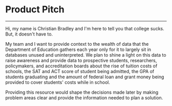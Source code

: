 # Product Pitch
---
Hi, my name is Christian Bradley and I'm here to tell you that college sucks. But, it doesn't have to.

My team and I want to provide context to the wealth of data that the Department of Education gathers each year only for it to largely sit in databases unused and uninterpreted. We plan to shine a light on this data to raise awareness and provide data to prospective students, researchers, policymakers, and accreditation boards about the rise of tuition costs of schools, the SAT and ACT score of student being admitted, the GPA of students graduating and the amount of federal loan and grant money being provided to cover students' costs while in school.

Providing this resource would shape the decisions made later by making problem areas clear and provide the information needed to plan a solution. 